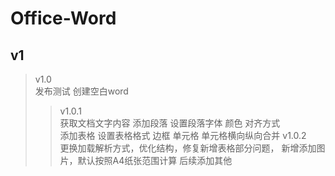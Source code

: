 # Office-Word  
## v1  
>v1.0  
  发布测试 创建空白word  
>>v1.0.1  
  获取文档文字内容
  添加段落 设置段落字体 颜色 对齐方式  
  添加表格 设置表格格式 边框 单元格 单元格横向纵向合并 
> v1.0.2  
更换加载解析方式，优化结构，修复新增表格部分问题，
新增添加图片，默认按照A4纸张范围计算 后续添加其他

